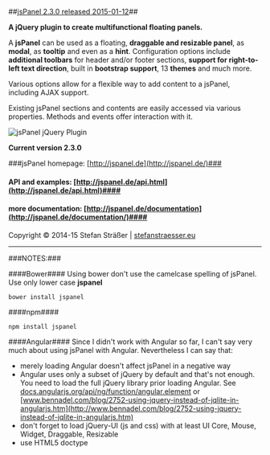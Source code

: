 ##[jsPanel 2.3.0 released 2015-01-12](#)##

**A jQuery plugin to create multifunctional floating panels.**

A **jsPanel** can be used as a floating, **draggable and resizable panel**, as **modal**, as **tooltip** and even as a **hint**.
Configuration options include **additional toolbars** for header and/or footer sections, **support for right-to-left text direction**,
built in **bootstrap support**, 13 **themes** and much more.

Various options allow for a flexible way to add content to a jsPanel, including AJAX support.

Existing jsPanel sections and contents are easily accessed via various properties. Methods and events offer interaction with it.

![jsPanel jQuery Plugin](https://github.com/Flyer53/jsPanel/raw/master/jsPanel-comp.png)

**Current version 2.3.0**

###jsPanel homepage: [http://jspanel.de](http://jspanel.de/)###

#### API and examples: [http://jspanel.de/api.html](http://jspanel.de/api.html)####

#### more documentation: [http://jspanel.de/documentation](http://jspanel.de/documentation/)####

Copyright &copy; 2014-15 Stefan Sträßer | [stefanstraesser.eu](http://stefanstraesser.eu)

---

###NOTES:###

####Bower####
Using bower don't use the camelcase spelling of jsPanel. Use only lower case **jspanel**

<code>bower install jspanel</code>

####npm####

<code>npm install jspanel</code>

####Angular####
Since I didn't work with Angular so far, I can't say very much about using jsPanel with Angular. Nevertheless I can say that:

+ merely loading Angular doesn't affect jsPanel in a negative way
+ Angular uses only a subset of jQuery by default and that's not enough. You need to load the full jQuery library prior loading Angular. See [docs.angularjs.org/api/ng/function/angular.element](https://docs.angularjs.org/api/ng/function/angular.element) or [www.bennadel.com/blog/2752-using-jquery-instead-of-jqlite-in-angularjs.htm](http://www.bennadel.com/blog/2752-using-jquery-instead-of-jqlite-in-angularjs.htm) 
+ don't forget to load jQuery-UI (js and css) with at least UI Core, Mouse, Widget, Draggable, Resizable
+ use HTML5 doctype
